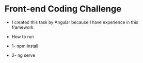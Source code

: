 # Front-end Coding Challenge
  - I created this task by Angular because I have experience in this framework

  - How to run

  - 1- npm install
  - 2- ng serve
    


